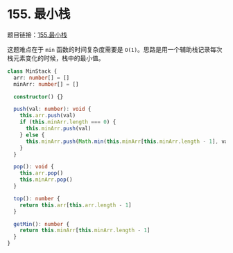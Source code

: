 # 155. 最小栈

题目链接：[155.最小栈](https://leetcode.cn/problems/min-stack/description/)

这题难点在于 `min` 函数的时间复杂度需要是 `O(1)`。思路是用一个辅助栈记录每次栈元素变化的时候，栈中的最小值。

```ts
class MinStack {
  arr: number[] = []
  minArr: number[] = []

  constructor() {}

  push(val: number): void {
    this.arr.push(val)
    if (this.minArr.length === 0) {
      this.minArr.push(val)
    } else {
      this.minArr.push(Math.min(this.minArr[this.minArr.length - 1], val))
    }
  }

  pop(): void {
    this.arr.pop()
    this.minArr.pop()
  }

  top(): number {
    return this.arr[this.arr.length - 1]
  }

  getMin(): number {
    return this.minArr[this.minArr.length - 1]
  }
}
```

